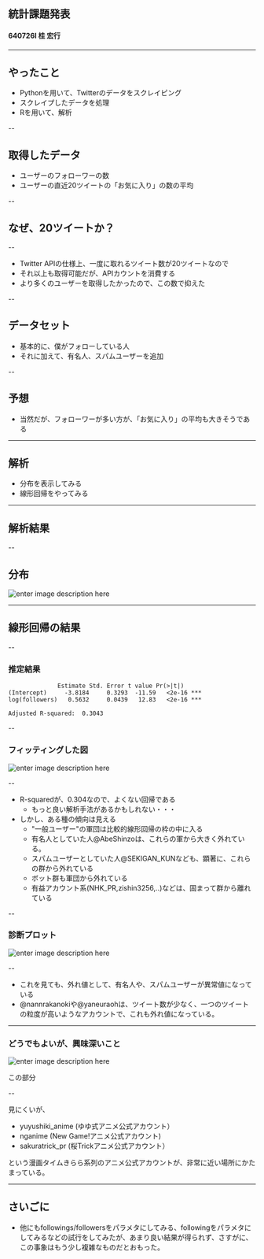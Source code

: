 ## 統計課題発表

#### 640726I 桂 宏行

---

## やったこと

* Pythonを用いて、Twitterのデータをスクレイピング
* スクレイプしたデータを処理
* Rを用いて、解析

--

## 取得したデータ

* ユーザーのフォローワーの数
* ユーザーの直近20ツイートの「お気に入り」の数の平均

--

## なぜ、20ツイートか？

--

* Twitter APIの仕様上、一度に取れるツイート数が20ツイートなので
* それ以上も取得可能だが、APIカウントを消費する
* より多くのユーザーを取得したかったので、この数で抑えた

--

## データセット

* 基本的に、僕がフォローしている人
* それに加えて、有名人、スパムユーザーを追加

--

## 予想

* 当然だが、フォローワーが多い方が、「お気に入り」の平均も大きそうである

---

## 解析

* 分布を表示してみる
* 線形回帰をやってみる

---

## 解析結果

--

## 分布

![enter image description here](https://lh3.googleusercontent.com/-cnG-hGqbf34/WHUKbe3mafI/AAAAAAAAJO8/PCVjw94lQbwqv-HQ1n1ofK1uRzDvw851ACLcB/s0/%25E5%2588%2586%25E5%25B8%2583.png "分布.png")

---

## 線形回帰の結果

--

### 推定結果
```
              Estimate Std. Error t value Pr(>|t|)
(Intercept)     -3.8184     0.3293  -11.59   <2e-16 ***
log(followers)   0.5632     0.0439   12.83   <2e-16 ***

Adjusted R-squared:  0.3043
```

--

### フィッティングした図

![enter image description here](https://lh3.googleusercontent.com/-U1jqu3mG1YY/WHUNiNVd_PI/AAAAAAAAJPg/kszdK8wx-ZM_sCwwDr3u2II15_TlDBJBQCLcB/s0/%25E3%2583%2595%25E3%2582%25A9%25E3%2583%25AD%25E3%2583%25BC.png "フォロー.png")

--

* R-squaredが、0.304なので、よくない回帰である
	* もっと良い解析手法があるかもしれない・・・
* しかし、ある種の傾向は見える
	* "一般ユーザー"の軍団は比較的線形回帰の枠の中に入る
	* 有名人としていた人@AbeShinzoは、これらの軍から大きく外れている。
	* スパムユーザーとしていた人@SEKIGAN_KUNなども、顕著に、これらの群から外れている
	* ボット群も軍団から外れている
	* 有益アカウント系(NHK_PR,zishin3256,..)などは、固まって群から離れている

--

### 診断プロット

![enter image description here](https://lh3.googleusercontent.com/-cSfibLEuFHU/WHUPulrda_I/AAAAAAAAJRM/RZ7GW3SwvtkGEHy_Ml9cvLIqL1aUIlsqgCLcB/s0/%25E8%25A8%25BA%25E6%2596%25AD%25E3%2583%2595%25E3%2582%259A%25E3%2583%25AD%25E3%2583%2583%25E3%2583%2588.png "診断プロット.png")

--

* これを見ても、外れ値として、有名人や、スパムユーザーが異常値になっている
* @nannrakanokiや@yaneuraohは、ツイート数が少なく、一つのツイートの粒度が高いようなアカウントで、これも外れ値になっている。

---

### どうでもよいが、興味深いこと

![enter image description here](https://lh3.googleusercontent.com/-9-s0oaY3tl0/WHURsjwlkfI/AAAAAAAAJSA/lZsLYjN-_bU65GDHQzAvvcmeCv5_vbiWwCLcB/s0/%25E3%2583%2595%25E3%2582%25A9%25E3%2583%25AD%25E3%2583%25BC2.png "フォロー2.png")

この部分

--

見にくいが、

* yuyushiki_anime (ゆゆ式アニメ公式アカウント）
* nganime (New Game!アニメ公式アカウント)
* sakuratrick_pr (桜Trickアニメ公式アカウント）

という漫画タイムきらら系列のアニメ公式アカウントが、非常に近い場所にかたまっている。


---

## さいごに

* 他にもfollowings/followersをパラメタにしてみる、followingをパラメタにしてみるなどの試行をしてみたが、あまり良い結果が得られず、さすがに、この事象はもう少し複雑なものだとおもった。

